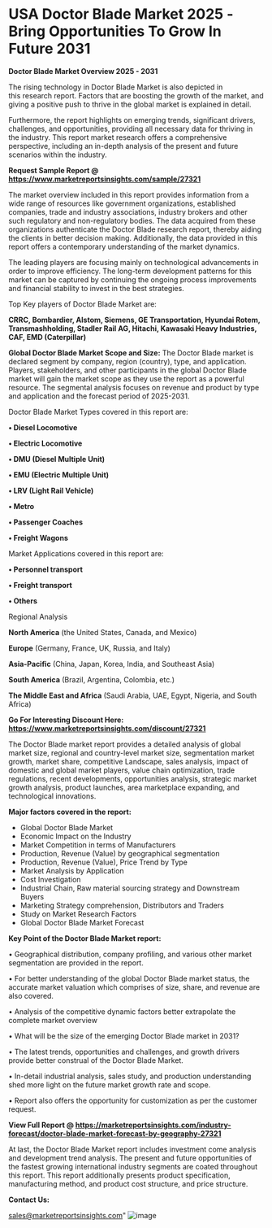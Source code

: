 # USA Doctor Blade Market 2025 -Bring Opportunities To Grow In Future 2031

<Strong> Doctor Blade Market Overview 2025 - 2031</strong>

The rising technology in Doctor Blade Market is also depicted in this research report. Factors that are boosting the growth of the market, and giving a positive push to thrive in the global market is explained in detail.

Furthermore, the report highlights on emerging trends, significant drivers, challenges, and opportunities, providing all necessary data for thriving in the industry. This report market research offers a comprehensive perspective, including an in-depth analysis of the present and future scenarios within the industry.

<strong>Request Sample Report @ <a href=https://www.marketreportsinsights.com/sample/27321>https://www.marketreportsinsights.com/sample/27321</a></strong>

The market overview included in this report provides information from a wide range of resources like government organizations, established companies, trade and industry associations, industry brokers and other such regulatory and non-regulatory bodies. The data acquired from these organizations authenticate the Doctor Blade research report, thereby aiding the clients in better decision making. Additionally, the data provided in this report offers a contemporary understanding of the market dynamics.

The leading players are focusing mainly on technological advancements in order to improve efficiency. The long-term development patterns for this market can be captured by continuing the ongoing process improvements and financial stability to invest in the best strategies.

Top Key players of Doctor Blade Market are:

<strong>CRRC, Bombardier, Alstom, Siemens, GE Transportation, Hyundai Rotem, Transmashholding, Stadler Rail AG, Hitachi, Kawasaki Heavy Industries, CAF, EMD (Caterpillar)</strong>

<strong><b>Global Doctor Blade Market Scope and Size:</b></strong>
The Doctor Blade market is declared segment by company, region (country), type, and application. Players, stakeholders, and other participants in the global Doctor Blade market will gain the market scope as they use the report as a powerful resource. The segmental analysis focuses on revenue and product by type and application and the forecast period of 2025-2031.

Doctor Blade Market Types covered in this report are:

<strong>• Diesel Locomotive

• Electric Locomotive

• DMU (Diesel Multiple Unit)

• EMU (Electric Multiple Unit)

• LRV (Light Rail Vehicle)

• Metro

• Passenger Coaches

• Freight Wagons</strong>

Market Applications covered in this report are:

<strong>• Personnel transport

• Freight transport

• Others</strong> 

Regional Analysis

<strong>North America</strong> (the United States, Canada, and Mexico)

<strong>Europe</strong> (Germany, France, UK, Russia, and Italy)

<strong>Asia-Pacific</strong> (China, Japan, Korea, India, and Southeast Asia)

<strong>South America</strong> (Brazil, Argentina, Colombia, etc.)

<strong>The Middle East and Africa</strong> (Saudi Arabia, UAE, Egypt, Nigeria, and South Africa)

<strong>Go For Interesting Discount Here: <a href=https://www.marketreportsinsights.com/discount/27321>https://www.marketreportsinsights.com/discount/27321</a></strong>

The Doctor Blade market report provides a detailed analysis of global market size, regional and country-level market size, segmentation market growth, market share, competitive Landscape, sales analysis, impact of domestic and global market players, value chain optimization, trade regulations, recent developments, opportunities analysis, strategic market growth analysis, product launches, area marketplace expanding, and technological innovations.

<strong><b>Major factors covered in the report:</b></strong>
<ul>
  <li>Global Doctor Blade Market </li>
  <li>Economic Impact on the Industry</li>
  <li>Market Competition in terms of Manufacturers</li>
  <li>Production, Revenue (Value) by geographical segmentation</li>
  <li>Production, Revenue (Value), Price Trend by Type</li>
  <li>Market Analysis by Application</li>
  <li>Cost Investigation</li>
  <li>Industrial Chain, Raw material sourcing strategy and Downstream Buyers</li>
  <li>Marketing Strategy comprehension, Distributors and Traders</li>
  <li>Study on Market Research Factors</li>
  <li>Global Doctor Blade Market Forecast</li>
</ul>

<strong><b>Key Point of the Doctor Blade Market report:</b></strong>

• Geographical distribution, company profiling, and various other market segmentation are provided in the report.

• For better understanding of the global Doctor Blade market status, the accurate market valuation which comprises of size, share, and revenue are also covered.

• Analysis of the competitive dynamic factors better extrapolate the complete market overview

• What will be the size of the emerging Doctor Blade market in 2031?

• The latest trends, opportunities and challenges, and growth drivers provide better construal of the Doctor Blade Market.

• In-detail industrial analysis, sales study, and production understanding shed more light on the future market growth rate and scope.

• Report also offers the opportunity for customization as per the customer request.

<strong><b>View Full Report @ <a href=https://marketreportsinsights.com/industry-forecast/doctor-blade-market-forecast-by-geography-27321>https://marketreportsinsights.com/industry-forecast/doctor-blade-market-forecast-by-geography-27321</a></b></strong>


At last, the Doctor Blade Market report includes investment come analysis and development trend analysis. The present and future opportunities of the fastest growing international industry segments are coated throughout this report. This report additionally presents product specification, manufacturing method, and product cost structure, and price structure.

<strong>Contact Us:</strong>

sales@marketreportsinsights.com"
![image](https://github.com/user-attachments/assets/fe5e5ca2-2674-468b-98fc-7ea1fc021fa0)
